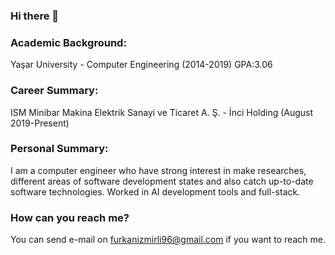 ### Hi there 👋

### Academic Background:
Yaşar University - Computer Engineering (2014-2019) GPA:3.06
### Career Summary:
ISM Minibar Makina Elektrik Sanayi ve Ticaret A. Ş. - İnci Holding (August 2019-Present)
### Personal Summary:
I am a computer engineer who have strong interest in make researches, different areas of software development states and also catch up-to-date software technologies. Worked in AI development tools and full-stack.
<br>
### How can you reach me?
You can send e-mail on furkanizmirli96@gmail.com if you want to reach me.

[1]: https://www.instagram.com/furkanizmirli_
[2]: www.linkedin.com/in/furkanizmirli
[3]: https://www.hackerrank.com/furkanizmirli96

<!--
**furkanizmirli96/furkanizmirli96** is a ✨ _special_ ✨ repository because its `README.md` (this file) appears on your GitHub profile.

Here are some ideas to get you started:

- 🔭 I’m currently working on ...
- 🌱 I’m currently learning ...
- 👯 I’m looking to collaborate on ...
- 🤔 I’m looking for help with ...
- 💬 Ask me about ...
- 📫 How to reach me: ...
- 😄 Pronouns: ...
- ⚡ Fun fact: ...
-->
